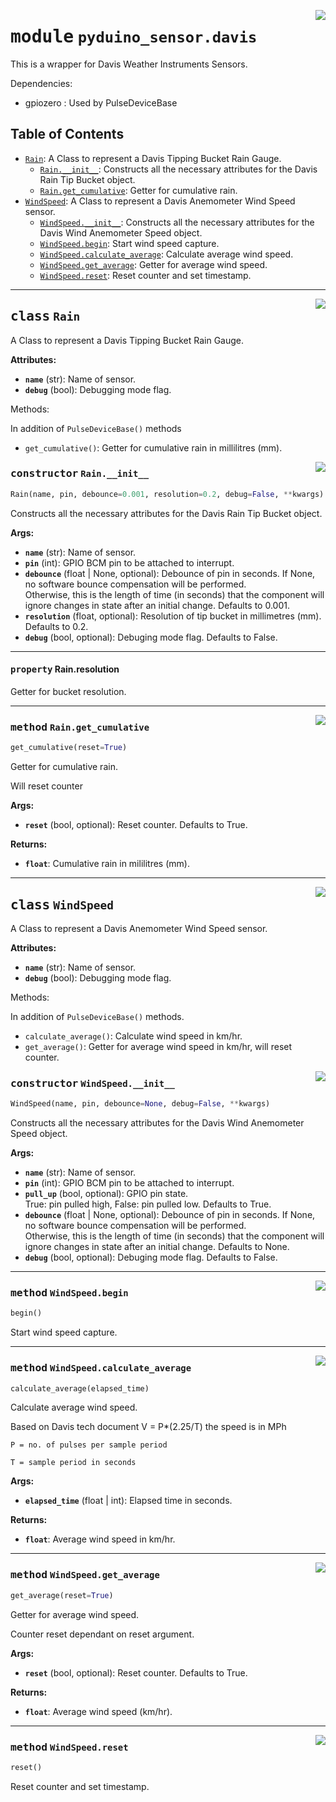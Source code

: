 <!-- markdownlint-disable -->

<a href="../../../../python/lib/pyduino-sensor/src/pyduino_sensor/davis.py#L0"><img align="right" style="float:right;" src="https://img.shields.io/badge/-source-cccccc?style=flat-square" /></a>

# <kbd>module</kbd> `pyduino_sensor.davis`
This is a wrapper for Davis Weather Instruments Sensors.

Dependencies:
- gpiozero : Used by PulseDeviceBase


## Table of Contents
- [`Rain`](./pyduino_sensor.davis.md#class-rain): A Class to represent a Davis Tipping Bucket Rain Gauge.
	- [`Rain.__init__`](./pyduino_sensor.davis.md#constructor-rain__init__): Constructs all the necessary attributes for the Davis Rain Tip Bucket object.
	- [`Rain.get_cumulative`](./pyduino_sensor.davis.md#method-rainget_cumulative): Getter for cumulative rain.
- [`WindSpeed`](./pyduino_sensor.davis.md#class-windspeed): A Class to represent a Davis Anemometer Wind Speed sensor.
	- [`WindSpeed.__init__`](./pyduino_sensor.davis.md#constructor-windspeed__init__): Constructs all the necessary attributes for the Davis Wind Anemometer Speed object.
	- [`WindSpeed.begin`](./pyduino_sensor.davis.md#method-windspeedbegin): Start wind speed capture.
	- [`WindSpeed.calculate_average`](./pyduino_sensor.davis.md#method-windspeedcalculate_average): Calculate average wind speed.
	- [`WindSpeed.get_average`](./pyduino_sensor.davis.md#method-windspeedget_average): Getter for average wind speed.
	- [`WindSpeed.reset`](./pyduino_sensor.davis.md#method-windspeedreset): Reset counter and set timestamp.




---

<a href="../../../../python/lib/pyduino-sensor/src/pyduino_sensor/davis.py#L19"><img align="right" style="float:right;" src="https://img.shields.io/badge/-source-cccccc?style=flat-square" /></a>

## <kbd>class</kbd> `Rain`
A Class to represent a Davis Tipping Bucket Rain Gauge.


**Attributes:**

- <b>`name`</b> (str): Name of sensor.
- <b>`debug`</b> (bool): Debugging mode flag.

Methods:

In addition of `PulseDeviceBase()` methods

- `get_cumulative()`:
        Getter for cumulative rain in millilitres (mm).


<a href="../../../../python/lib/pyduino-sensor/src/pyduino_sensor/davis.py#L34"><img align="right" style="float:right;" src="https://img.shields.io/badge/-source-cccccc?style=flat-square" /></a>

### <kbd>constructor</kbd> `Rain.__init__`

```python
Rain(name, pin, debounce=0.001, resolution=0.2, debug=False, **kwargs)
```

Constructs all the necessary attributes for the Davis Rain Tip Bucket object.


**Args:**

- <b>`name`</b> (str): Name of sensor.
- <b>`pin`</b> (int): GPIO BCM pin to be attached to interrupt.
- <b>`debounce`</b> (float | None, optional): Debounce of pin in seconds.
    If None, no software bounce compensation will be performed.  
    Otherwise, this is the length of time (in seconds) that
    the component will ignore changes in state after an initial
    change. Defaults to 0.001.
- <b>`resolution`</b> (float, optional): Resolution of tip bucket in millimetres (mm).
    Defaults to 0.2.
- <b>`debug`</b> (bool, optional): Debuging mode flag. Defaults to False.



---

#### <kbd>property</kbd> Rain.resolution

Getter for bucket resolution.




---

<a href="../../../../python/lib/pyduino-sensor/src/pyduino_sensor/davis.py#L59"><img align="right" style="float:right;" src="https://img.shields.io/badge/-source-cccccc?style=flat-square" /></a>

### <kbd>method</kbd> `Rain.get_cumulative`

```python
get_cumulative(reset=True)
```

Getter for cumulative rain.

Will reset counter


**Args:**

- <b>`reset`</b> (bool, optional): Reset counter. Defaults to True.


**Returns:**

- <b>`float`</b>: Cumulative rain in mililitres (mm).



---

<a href="../../../../python/lib/pyduino-sensor/src/pyduino_sensor/davis.py#L77"><img align="right" style="float:right;" src="https://img.shields.io/badge/-source-cccccc?style=flat-square" /></a>

## <kbd>class</kbd> `WindSpeed`
A Class to represent a Davis Anemometer Wind Speed sensor.


**Attributes:**

- <b>`name`</b> (str): Name of sensor.
- <b>`debug`</b> (bool): Debugging mode flag.

Methods:

In addition of `PulseDeviceBase()` methods.

- `calculate_average()`:
        Calculate wind speed in km/hr.
- `get_average()`:
        Getter for average wind speed in km/hr, will reset counter.


<a href="../../../../python/lib/pyduino-sensor/src/pyduino_sensor/davis.py#L94"><img align="right" style="float:right;" src="https://img.shields.io/badge/-source-cccccc?style=flat-square" /></a>

### <kbd>constructor</kbd> `WindSpeed.__init__`

```python
WindSpeed(name, pin, debounce=None, debug=False, **kwargs)
```

Constructs all the necessary attributes for the Davis Wind Anemometer Speed object.


**Args:**

- <b>`name`</b> (str): Name of sensor.
- <b>`pin`</b> (int): GPIO BCM pin to be attached to interrupt.
- <b>`pull_up`</b> (bool, optional): GPIO pin state.  
    True: pin pulled high, False: pin pulled low. Defaults to True.
- <b>`debounce`</b> (float | None, optional): Debounce of pin in seconds.
    If None, no software bounce compensation will be performed.  
    Otherwise, this is the length of time (in seconds) that
    the component will ignore changes in state after an initial
    change. Defaults to None.
- <b>`debug`</b> (bool, optional): Debuging mode flag. Defaults to False.





---

<a href="../../../../python/lib/pyduino-sensor/src/pyduino_sensor/davis.py#L114"><img align="right" style="float:right;" src="https://img.shields.io/badge/-source-cccccc?style=flat-square" /></a>

### <kbd>method</kbd> `WindSpeed.begin`

```python
begin()
```

Start wind speed capture.


---

<a href="../../../../python/lib/pyduino-sensor/src/pyduino_sensor/davis.py#L127"><img align="right" style="float:right;" src="https://img.shields.io/badge/-source-cccccc?style=flat-square" /></a>

### <kbd>method</kbd> `WindSpeed.calculate_average`

```python
calculate_average(elapsed_time)
```

Calculate average wind speed.

Based on Davis tech document
    V = P*(2.25/T) the speed is in MPh

    P = no. of pulses per sample period

    T = sample period in seconds


**Args:**

- <b>`elapsed_time`</b> (float | int): Elapsed time in seconds.


**Returns:**

- <b>`float`</b>: Average wind speed in km/hr.


---

<a href="../../../../python/lib/pyduino-sensor/src/pyduino_sensor/davis.py#L147"><img align="right" style="float:right;" src="https://img.shields.io/badge/-source-cccccc?style=flat-square" /></a>

### <kbd>method</kbd> `WindSpeed.get_average`

```python
get_average(reset=True)
```

Getter for average wind speed.

Counter reset dependant on reset argument.


**Args:**

- <b>`reset`</b> (bool, optional): Reset counter. Defaults to True.


**Returns:**

- <b>`float`</b>: Average wind speed (km/hr).


---

<a href="../../../../python/lib/pyduino-sensor/src/pyduino_sensor/davis.py#L119"><img align="right" style="float:right;" src="https://img.shields.io/badge/-source-cccccc?style=flat-square" /></a>

### <kbd>method</kbd> `WindSpeed.reset`

```python
reset()
```

Reset counter and set timestamp.



